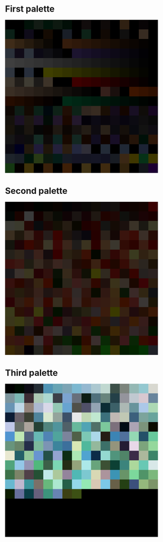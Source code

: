 # First palette

![pal_0.png][1]

# Second palette

![pal_1.png][2]

# Third palette

![pal_2.png][3]

[1]:pal_0.png
[2]:pal_1.png
[3]:pal_2.png